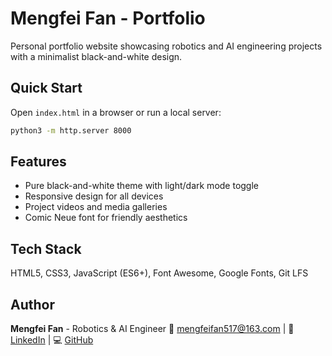 # Mengfei Fan - Portfolio

Personal portfolio website showcasing robotics and AI engineering projects with a minimalist black-and-white design.

## Quick Start

Open `index.html` in a browser or run a local server:

```bash
python3 -m http.server 8000
```

## Features

- Pure black-and-white theme with light/dark mode toggle
- Responsive design for all devices
- Project videos and media galleries
- Comic Neue font for friendly aesthetics

## Tech Stack

HTML5, CSS3, JavaScript (ES6+), Font Awesome, Google Fonts, Git LFS

## Author

**Mengfei Fan** - Robotics & AI Engineer
📧 mengfeifan517@163.com | 🔗 [LinkedIn](https://www.linkedin.com/in/mengfei-fan-a9b399309) | 💻 [GitHub](https://github.com/mengfei0517)
